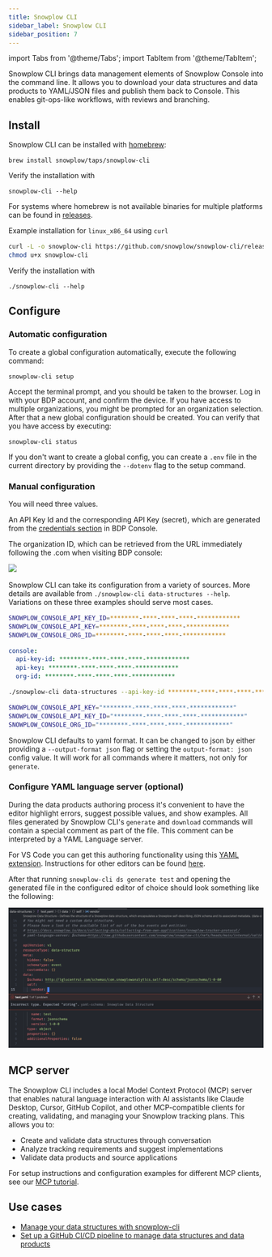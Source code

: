 ```yaml
---
title: Snowplow CLI
sidebar_label: Snowplow CLI
sidebar_position: 7
---
```

import Tabs from '@theme/Tabs';
import TabItem from '@theme/TabItem';

Snowplow CLI brings data management elements of Snowplow Console into the command line. It allows you to download your data structures and data products to YAML/JSON files and publish them back to Console. This enables git-ops-like workflows, with reviews and branching.

## Install

Snowplow CLI can be installed with [homebrew](https://brew.sh/):
```
brew install snowplow/taps/snowplow-cli
```

Verify the installation with
```
snowplow-cli --help
```

For systems where homebrew is not available binaries for multiple platforms can be found in [releases](https://github.com/snowplow/snowplow-cli/releases).

Example installation for `linux_x86_64` using `curl`

```bash
curl -L -o snowplow-cli https://github.com/snowplow/snowplow-cli/releases/latest/download/snowplow-cli_linux_x86_64
chmod u+x snowplow-cli
```

Verify the installation with
```
./snowplow-cli --help
```

## Configure

### Automatic configuration

To create a global configuration automatically, execute the following command:

```
snowplow-cli setup
```

Accept the terminal prompt, and you should be taken to the browser. Log in with your BDP account, and confirm the device. If you have access to multiple organizations, you might be prompted for an organization selection. After that a new global configuration should be created. You can verify that you have access by executing:

```
snowplow-cli status
```

If you don't want to create a global config, you can create a `.env` file in the current directory by providing the `--dotenv` flag to the setup command.

### Manual configuration

You will need three values.

An API Key Id and the corresponding API Key (secret), which are generated from the [credentials section](https://console.snowplowanalytics.com/credentials) in BDP Console.

The organization ID, which can be retrieved from the URL immediately following the .com when visiting BDP console:

![](./images/orgID.png)

Snowplow CLI can take its configuration from a variety of sources. More details are available from `./snowplow-cli data-structures --help`. Variations on these three examples should serve most cases.

<Tabs groupId="config">
  <TabItem value="env" label="env variables" default>

  ```bash
  SNOWPLOW_CONSOLE_API_KEY_ID=********-****-****-****-************
  SNOWPLOW_CONSOLE_API_KEY=********-****-****-****-************
  SNOWPLOW_CONSOLE_ORG_ID=********-****-****-****-************
  ```

  </TabItem>
  <TabItem value="defaultconfig" label="$HOME/.config/snowplow/snowplow.yml" >

  ```yaml
  console:
    api-key-id: ********-****-****-****-************
    api-key: ********-****-****-****-************
    org-id: ********-****-****-****-************
  ```

  </TabItem>
  <TabItem value="args" label="inline arguments" >

  ```bash
  ./snowplow-cli data-structures --api-key-id ********-****-****-****-************ --api-key ********-****-****-****-************ --org-id ********-****-****-****-************
  ```

  </TabItem>
  <TabItem value="dotenv" label=".env" >

  ```bash
  SNOWPLOW_CONSOLE_API_KEY="********-****-****-****-************"
  SNOWPLOW_CONSOLE_API_KEY_ID="********-****-****-****-************"
  SNOWPLOW_CONSOLE_ORG_ID="********-****-****-****-************"
  ```

  </TabItem>
</Tabs>

Snowplow CLI defaults to yaml format. It can be changed to json by either providing a `--output-format json` flag or setting the `output-format: json` config value. It will work for all commands where it matters, not only for `generate`.

### Configure YAML language server (optional)

During the data products authoring process it's convenient to have the editor highlight errors, suggest possible values, and show examples.
All files generated by Snowplow CLI's `generate` and `download` commands will contain a special comment as part of the file. This comment can be interpreted by a YAML Language server.

For VS Code you can get this authoring functionality using this [YAML extension](https://marketplace.visualstudio.com/items?itemName=redhat.vscode-yaml). Instructions for other editors can be found [here](https://github.com/redhat-developer/yaml-language-server?tab=readme-ov-file#clients).

After that running `snowplow-cli ds generate test` and opening the generated file in the configured editor of choice should look something like the following:

![](./images/lspValidation.png)

## MCP server

The Snowplow CLI includes a local Model Context Protocol (MCP) server that enables natural language interaction with AI assistants like Claude Desktop, Cursor, GitHub Copilot, and other MCP-compatible clients for creating, validating, and managing your Snowplow tracking plans. This allows you to:

- Create and validate data structures through conversation
- Analyze tracking requirements and suggest implementations
- Validate data products and source applications

For setup instructions and configuration examples for different MCP clients, see our [MCP tutorial](/tutorials/snowplow-cli-mcp/introduction).

## Use cases

- [Manage your data structures with snowplow-cli](/docs/data-product-studio/data-structures/manage/cli/index.md)
- [Set up a GitHub CI/CD pipeline to manage data structures and data products](/tutorials/data-structures-in-git/introduction)
